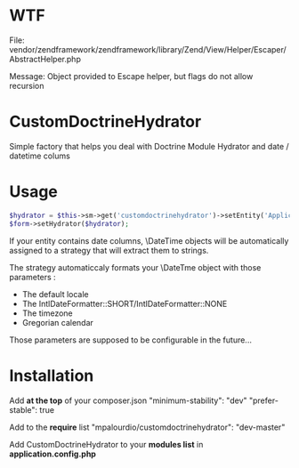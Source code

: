 WTF
===
File:
vendor/zendframework/zendframework/library/Zend/View/Helper/Escaper/AbstractHelper.php

Message:
Object provided to Escape helper, but flags do not allow recursion

CustomDoctrineHydrator
======================

Simple factory that helps you deal with Doctrine Module Hydrator and date / datetime colums

Usage
=====

```php
$hydrator = $this->sm->get('customdoctrinehydrator')->setEntity('Application\Entity\Myentity');
$form->setHydrator($hydrator);
```

If your entity contains date columns, \DateTime objects will be automatically assigned to a strategy that will extract them to strings.

The strategy automaticcaly formats your \DateTme object with those parameters :
  * The default locale
  * The IntlDateFormatter::SHORT/IntlDateFormatter::NONE
  * The timezone
  * Gregorian calendar

Those parameters are supposed to be configurable in the future...

Installation
============
Add **at the top** of your composer.json
"minimum-stability": "dev"
"prefer-stable": true

Add to the **require** list
"mpalourdio/customdoctrinehydrator": "dev-master"

Add CustomDoctrineHydrator to your **modules list** in **application.config.php**